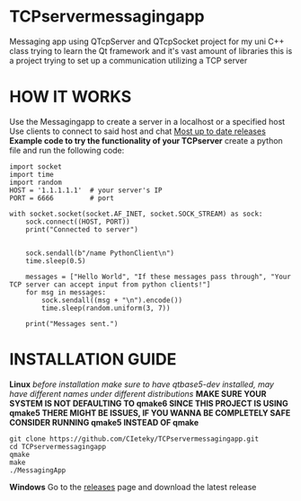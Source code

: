 # TCPservermessagingapp
Messaging app using QTcpServer and QTcpSocket
project for my uni C++ class
trying to learn the Qt framework and it's vast amount of libraries
this is a project trying to set up a communication utilizing a TCP server 
# HOW IT WORKS
Use the Messagingapp to create a server in a localhost or a specified host
Use clients to connect to said host and chat 
[Most up to date releases](https://github.com/CIeteky/TCPservermessagingapp/releases/tag/0.0.2)
**Example code to try the functionality of your TCPserver**
create a python file and run the following code:
```
import socket
import time
import random
HOST = '1.1.1.1.1'  # your server's IP
PORT = 6666         # port

with socket.socket(socket.AF_INET, socket.SOCK_STREAM) as sock:
    sock.connect((HOST, PORT))
    print("Connected to server")

    
    sock.sendall(b"/name PythonClient\n")
    time.sleep(0.5)

    messages = ["Hello World", "If these messages pass through", "Your TCP server can accept input from python clients!"]
    for msg in messages:
        sock.sendall((msg + "\n").encode())
        time.sleep(random.uniform(3, 7)) 

    print("Messages sent.")
```
# INSTALLATION GUIDE 
**Linux**
*before installation make sure to have qtbase5-dev installed, may have different names under different distributions*
**MAKE SURE YOUR SYSTEM IS NOT DEFAULTING TO qmake6 SINCE THIS PROJECT IS USING qmake5 THERE MIGHT BE ISSUES, IF YOU WANNA BE COMPLETELY SAFE CONSIDER RUNNING qmake5 INSTEAD OF qmake**

```
git clone https://github.com/CIeteky/TCPservermessagingapp.git
cd TCPservermessagingapp
qmake
make
./MessagingApp
```
**Windows**
Go to the [releases](https://github.com/CIeteky/TCPservermessagingapp/releases) page and download the latest release

